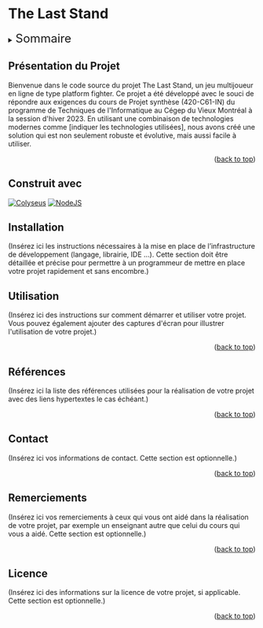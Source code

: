 <a name="readme-top"></a>

# The Last Stand

  <!-- TABLE OF CONTENTS -->
  <details>
    <summary><span style="font-size: x-large;">Sommaire</span></summary>
    <ol>
      <li>
        <a href="#présentation-du-projet">Présentation du projet</a>
      </li>
      <li>
        <a
        href="#construit-avec">Construit avec
        </a>
      </li>
      <li>
        <a
        href="#Installation">Installation
        </a>
      </li>
      <li>
        <a
        href="#Utilisation">Utilisation
        </a>
      </li>
      <li>
        <a
        href="#références">Références
        </a>
      </li>
      <li>
        <a
        href="#contact">Contact
        </a>
      </li>
      <li>
        <a
        href="#remerciements">Remerciements
        </a>
      </li>
      <li>
        <a
        href="#licence">Licence
        </a>
      </li>
    </ol>
  </details>

## Présentation du Projet

Bienvenue dans le code source du projet The Last Stand, un jeu multijoueur en ligne de type platform fighter. Ce projet a été développé avec le souci de répondre aux exigences du cours de Projet synthèse (420-C61-IN) du programme de Techniques de l'Informatique au Cégep du Vieux Montréal à la session d'hiver 2023. En utilisant une combinaison de technologies modernes comme [indiquer les technologies utilisées], nous avons créé une solution qui est non seulement robuste et évolutive, mais aussi facile à utiliser.

<p align="right">(<a href="#readme-top">back to top</a>)</p>

## Construit avec

[![Colyseus][colyseus-img]][colyseus-url] <a href="https://nodejs.org/" target="_blank">![NodeJS](https://img.shields.io/badge/node.js-6DA55F?style=for-the-badge&logo=node.js&logoColor=white)</a>

## Installation

(Insérez ici les instructions nécessaires à la mise en place de l’infrastructure de développement (langage, librairie, IDE …). Cette section doit être détaillée et précise pour permettre à un programmeur de mettre en place votre projet rapidement et sans encombre.)

## Utilisation

(Insérez ici des instructions sur comment démarrer et utiliser votre projet. Vous pouvez également ajouter des captures d'écran pour illustrer l'utilisation de votre projet.)

<p align="right">(<a href="#readme-top">back to top</a>)</p>

## Références

(Insérez ici la liste des références utilisées pour la réalisation de votre projet avec des liens hypertextes le cas échéant.)

<p align="right">(<a href="#readme-top">back to top</a>)</p>

## Contact

(Insérez ici vos informations de contact. Cette section est optionnelle.)

<p align="right">(<a href="#readme-top">back to top</a>)</p>

## Remerciements

(Insérez ici vos remerciements à ceux qui vous ont aidé dans la réalisation de votre projet, par exemple un enseignant autre que celui du cours qui vous a aidé. Cette section est optionnelle.)

<p align="right">(<a href="#readme-top">back to top</a>)</p>

## Licence

(Insérez ici des informations sur la licence de votre projet, si applicable. Cette section est optionnelle.)

<p align="right">(<a href="#readme-top">back to top</a>)</p>

<!-- MARKDOWN LINKS & IMAGES -->

[colyseus-img]: https://img.shields.io/badge/Server-Colyseus-%23CC7DFF
[colyseus-url]: https://colyseus.io/
